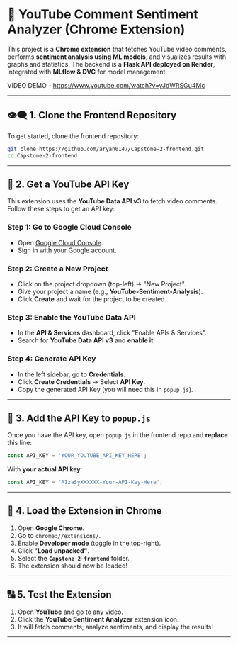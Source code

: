 # 🎯 YouTube Comment Sentiment Analyzer (Chrome Extension)

This project is a **Chrome extension** that fetches YouTube video comments, performs **sentiment analysis using ML models**, and visualizes results with graphs and statistics. The backend is a **Flask API deployed on Render**, integrated with **MLflow & DVC** for model management.

VIDEO DEMO - https://www.youtube.com/watch?v=yJdWRSGu4Mc 

---

## **👁‍🗨 1. Clone the Frontend Repository**
To get started, clone the frontend repository:

```bash
git clone https://github.com/aryan0147/Capstone-2-frontend.git
cd Capstone-2-frontend
```

---

## **🔑 2. Get a YouTube API Key**
This extension uses the **YouTube Data API v3** to fetch video comments. Follow these steps to get an API key:

### **Step 1: Go to Google Cloud Console**
- Open [Google Cloud Console](https://console.cloud.google.com/).
- Sign in with your Google account.

### **Step 2: Create a New Project**
- Click on the project dropdown (top-left) → "New Project".
- Give your project a name (e.g., **YouTube-Sentiment-Analysis**).
- Click **Create** and wait for the project to be created.

### **Step 3: Enable the YouTube Data API**
- In the **API & Services** dashboard, click "Enable APIs & Services".
- Search for **YouTube Data API v3** and **enable it**.

### **Step 4: Generate API Key**
- In the left sidebar, go to **Credentials**.
- Click **Create Credentials** → Select **API Key**.
- Copy the generated API Key (you will need this in `popup.js`).

---

## **📝 3. Add the API Key to `popup.js`**
Once you have the API key, open `popup.js` in the frontend repo and **replace** this line:

```js
const API_KEY = 'YOUR_YOUTUBE_API_KEY_HERE';
```

With **your actual API key**:

```js
const API_KEY = 'AIzaSyXXXXXX-Your-API-Key-Here';
```

---

## **🚀 4. Load the Extension in Chrome**
1. Open **Google Chrome**.
2. Go to `chrome://extensions/`.
3. Enable **Developer mode** (toggle in the top-right).
4. Click **"Load unpacked"**.
5. Select the **`Capstone-2-frontend`** folder.
6. The extension should now be loaded!

---

## **🔠 5. Test the Extension**
1. Open **YouTube** and go to any video.
2. Click the **YouTube Sentiment Analyzer** extension icon.
3. It will fetch comments, analyze sentiments, and display the results!

---

